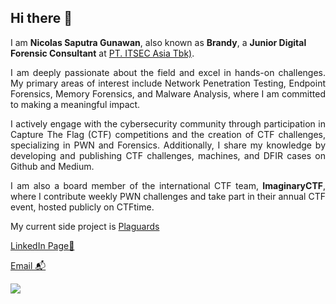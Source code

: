 ## Hi there 👋

I am **Nicolas Saputra Gunawan**, also known as **Brandy**, a **Junior Digital Forensic Consultant** at [PT. ITSEC Asia Tbk)](https://itsec.asia/).

<p align="justify">I am deeply passionate about the field and excel in hands-on challenges. My primary areas of interest include Network Penetration Testing, Endpoint Forensics, Memory Forensics, and Malware Analysis, where I am committed to making a meaningful impact.</p>

<p align="justify">I actively engage with the cybersecurity community through participation in Capture The Flag (CTF) competitions and the creation of CTF challenges, specializing in PWN and Forensics. Additionally, I share my knowledge by developing and publishing CTF challenges, machines, and DFIR cases on Github and Medium.</p>

<p align="justify">I am also a board member of the international CTF team, <b>ImaginaryCTF</b>, where I contribute weekly PWN challenges and take part in their annual CTF event, hosted publicly on CTFtime.</p>


My current side project is [Plaguards](https://github.com/Bread-Yolk/plaguards)

[LinkedIn Page💼](https://www.linkedin.com/in/nicsap/)

[Email 📬](mailto:saputranicolas96@gmail.com)

<p align="left">
<img src = "https://github-readme-stats.vercel.app/api/top-langs/?username=jon-brandy&layout=compact"/>
</p>




